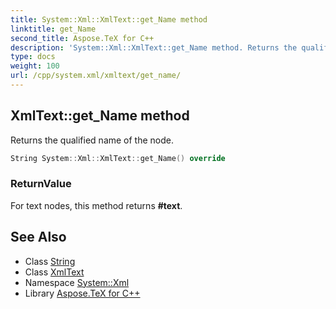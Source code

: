 ```yaml
---
title: System::Xml::XmlText::get_Name method
linktitle: get_Name
second_title: Aspose.TeX for C++
description: 'System::Xml::XmlText::get_Name method. Returns the qualified name of the node in C++.'
type: docs
weight: 100
url: /cpp/system.xml/xmltext/get_name/
---
```

## XmlText::get_Name method


Returns the qualified name of the node.

```cpp
String System::Xml::XmlText::get_Name() override
```


### ReturnValue

For text nodes, this method returns **#text**.

## See Also

* Class [String](../../../system/string/)
* Class [XmlText](../)
* Namespace [System::Xml](../../)
* Library [Aspose.TeX for C++](../../../)
